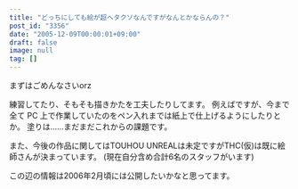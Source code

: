 ```yaml
---
title: "どっちにしても絵が超ヘタクソなんですがなんとかならんの？"
post_id: "3356"
date: "2005-12-09T00:00:01+09:00"
draft: false
image: null
tag: []
---
```


まずはごめんなさいorz

練習してたり、そもそも描きかたを工夫したりしてます。
例えばですが、今まで全て PC 上で作業していたのをペン入れまでは紙上で仕上げるようにしたりとか。
塗りは……まだまだこれからの課題です。

また、今後の作品に関してはTOUHOU UNREALは未定ですがTHC(仮)は既に絵師さんが決まっています。
(現在自分含め合計6名のスタッフがいます)

この辺の情報は2006年2月頃には公開したいかなと思ってます。
